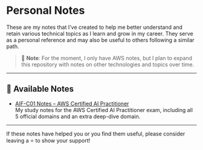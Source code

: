 # Personal Notes

These are my notes that I've created to help me better understand and retain various technical topics as I learn and grow in my career. They serve as a personal reference and may also be useful to others following a similar path.

> 📝 **Note**: For the moment, I only have AWS notes, but I plan to expand this repository with notes on other technologies and topics over time.

---

## 📘 Available Notes

- [AIF-C01 Notes – AWS Certified AI Practitioner](https://github.com/manulucena12/personal-notes/tree/main/aws/AIF-C01)  
  My study notes for the AWS Certified AI Practitioner exam, including all 5 official domains and an extra deep-dive domain.

---

If these notes have helped you or you find them useful, please consider leaving a ⭐️ to show your support!